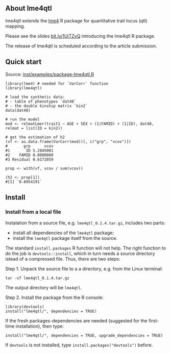 ## About lme4qtl

lme4qtl extends the [lme4](https://github.com/lme4/lme4) R package for quantitative trait locus (qtl) mapping.

Please see the slides [bit.ly/1UiTZvQ](http://bit.ly/1UiTZvQ) introducing the lme4qtl R package.

The release of lme4qtl is scheduled according to the article submission. 

## Quick start

Source: [inst/examples/package-lme4qtl.R](inst/examples/package-lme4qtl.R)

```
library(lme4) # needed for `VarCorr` function
library(lme4qtl)

# load the synthetic data: 
# - table of phenotypes `dat40`
# - the double kinship matrix `kin2`
data(dat40)

# run the model
mod <- relmatLmer(trait1 ~ AGE + SEX + (1|FAMID) + (1|ID), dat40, relmat = list(ID = kin2))

# get the estimation of h2
(vf <- as.data.frame(VarCorr(mod))[, c("grp", "vcov")])
#       grp      vcov
#1       ID 5.2845001
#2    FAMID 0.0000000
#3 Residual 0.6172059

prop <- with(vf, vcov / sum(vcov))

(h2 <- prop[1]) 
#[1] `0.8954191`
```

## Install

### Install from a local file

Instalation from a source file, e.g. `lme4qtl_0.1.4.tar.gz`, includes two parts:

* install all dependencies of the `lme4qtl` package;
* install the `lme4qtl` package itself from the source.

The standard `install.packages` R function will not help. The right function to do the job is `devtools::install`, which in turn needs a source directory istead of a compressed file. Thus, there are two steps:

Step 1. Unpack the source file to a a directory, e.g. from the Linux terminal:

```
tar -xf lme4qtl_0.1.4.tar.gz
```

The output directory will be `lme4qtl`.

Step 2. Install the package from the R console:

```
library(devtools)
install("lme4qtl/", dependencies = TRUE)
```

If the fresh packages-dependencies are needed (suggested for the first-time installation), then type:

```
install("lme4qtl/", dependencies = TRUE, upgrade_dependencies = TRUE)
```

If `devtools` is not installed, type `install.packages("devtools")` before.
